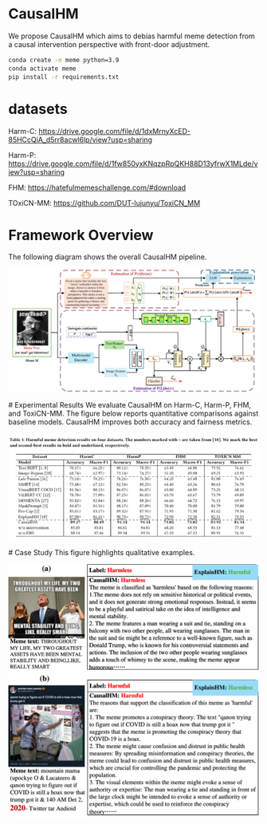 # CausalHM
We propose CausalHM which aims to debias harmful meme detection from a causal intervention perspective with front-door adjustment.
```bash
conda create -n meme python=3.9
conda activate meme
pip install -r requirements.txt
```
# datasets
Harm-C: https://drive.google.com/file/d/1dxMrnyXcED-85HCcQiA_d5rr8acwl6lp/view?usp=sharing

Harm-P: https://drive.google.com/file/d/1fw850yxKNqzpRpQKH88D13yfrwX1MLde/view?usp=sharing

FHM: https://hatefulmemeschallenge.com/#download

TOxiCN-MM: https://github.com/DUT-lujunyu/ToxiCN_MM
# Framework Overview
The following diagram shows the overall CausalHM pipeline.
<p align="center">
  <img src="framework3.pdf" width="600" />
</p>
# Experimental Results
We evaluate CausalHM on Harm-C, Harm-P, FHM, and ToxiCN-MM.  
The figure below reports quantitative comparisons against baseline models.  
CausalHM improves both accuracy and fairness metrics.

<p align="center">
  <img src="result.PDF" width="600" />
</p>
# Case Study
This figure highlights qualitative examples.  
<p align="center">
  <img src="case_study.pdf" width="600" />
</p>
